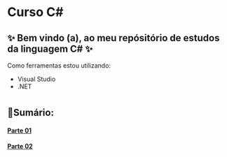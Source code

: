 # Curso C#
 ## ✨ Bem vindo (a), ao meu repósitório de estudos da linguagem C# ✨
 

Como ferramentas estou utilizando:
* Visual Studio 
* .NET 
  
#
## 📝Sumário:

#### [Parte 01](https://github.com/VivianeAntonio/curso-CSharp/tree/main/Parte%2001)


#### [Parte 02](https://github.com/VivianeAntonio/curso-CSharp/tree/main/Parte%2002/ByteBank)


 

